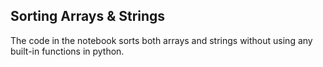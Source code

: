## Sorting Arrays & Strings


The code in the notebook sorts both arrays and strings without using any built-in functions in python.
